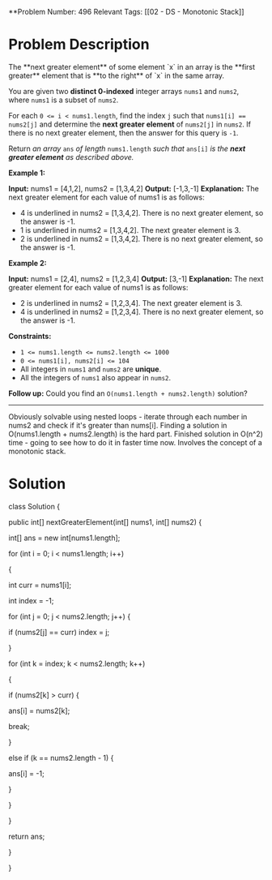 
**Problem Number: 496
Relevant Tags: [[02 - DS - Monotonic Stack]]
<h1> Problem Description </h1>
The **next greater element** of some element `x` in an array is the **first greater** element that is **to the right** of `x` in the same array.

You are given two **distinct 0-indexed** integer arrays `nums1` and `nums2`, where `nums1` is a subset of `nums2`.

For each `0 <= i < nums1.length`, find the index `j` such that `nums1[i] == nums2[j]` and determine the **next greater element** of `nums2[j]` in `nums2`. If there is no next greater element, then the answer for this query is `-1`.

Return _an array_ `ans` _of length_ `nums1.length` _such that_ `ans[i]` _is the **next greater element** as described above._

**Example 1:**

**Input:** nums1 = [4,1,2], nums2 = [1,3,4,2]
**Output:** [-1,3,-1]
**Explanation:** The next greater element for each value of nums1 is as follows:
- 4 is underlined in nums2 = [1,3,4,2]. There is no next greater element, so the answer is -1.
- 1 is underlined in nums2 = [1,3,4,2]. The next greater element is 3.
- 2 is underlined in nums2 = [1,3,4,2]. There is no next greater element, so the answer is -1.

**Example 2:**

**Input:** nums1 = [2,4], nums2 = [1,2,3,4]
**Output:** [3,-1]
**Explanation:** The next greater element for each value of nums1 is as follows:
- 2 is underlined in nums2 = [1,2,3,4]. The next greater element is 3.
- 4 is underlined in nums2 = [1,2,3,4]. There is no next greater element, so the answer is -1.

**Constraints:**

- `1 <= nums1.length <= nums2.length <= 1000`
- `0 <= nums1[i], nums2[i] <= 104`
- All integers in `nums1` and `nums2` are **unique**.
- All the integers of `nums1` also appear in `nums2`.

**Follow up:** Could you find an `O(nums1.length + nums2.length)` solution?

-----
Obviously solvable using nested loops - iterate through each number in nums2 and check if it's greater than nums[i].
Finding a solution in O(nums1.length + nums2.length) is the hard part.
Finished solution in O(n^2) time - going to see how to do it in faster time now. Involves the concept of a monotonic stack.
<h1> Solution </h1>

class Solution {

public int[] nextGreaterElement(int[] nums1, int[] nums2) {

int[] ans = new int[nums1.length];

for (int i = 0; i < nums1.length; i++)

{

int curr = nums1[i];

int index = -1;

for (int j = 0; j < nums2.length; j++) {

if (nums2[j] == curr) index = j;

}

  

for (int k = index; k < nums2.length; k++)

{

if (nums2[k] > curr) {

ans[i] = nums2[k];

break;

}

  

else if (k == nums2.length - 1) {

ans[i] = -1;

}

}

}

return ans;

}

}